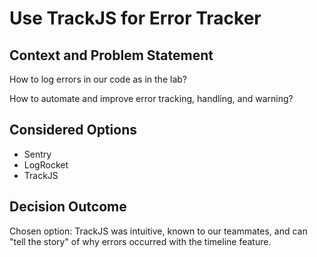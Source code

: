 # Use TrackJS for Error Tracker

## Context and Problem Statement

How to log errors in our code as in the lab?

How to automate and improve error tracking, handling, and warning?

## Considered Options

- Sentry
- LogRocket
- TrackJS

## Decision Outcome

Chosen option: TrackJS was intuitive, known to our teammates, and can "tell the story" of why errors occurred with the timeline feature.
